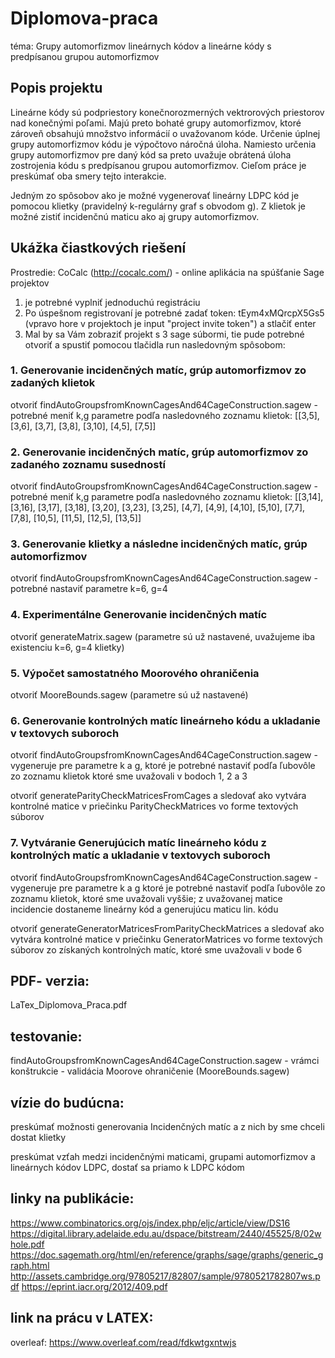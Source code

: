 # Diplomova-praca
téma: Grupy automorfizmov lineárnych kódov a lineárne kódy s predpísanou grupou automorfizmov

## Popis projektu
Lineárne kódy sú podpriestory konečnorozmerných vektrorových priestorov nad konečnými poľami. Majú preto bohaté grupy automorfizmov, ktoré zároveň obsahujú množstvo informácií o uvažovanom kóde. Určenie úplnej grupy automorfizmov kódu je výpočtovo náročná úloha. Namiesto určenia grupy automorfizmov pre daný kód sa preto uvažuje obrátená úloha zostrojenia kódu s predpísanou grupou automorfizmov. Cieľom práce je preskúmať oba smery tejto interakcie.

Jedným zo spôsobov ako je možné vygenerovať lineárny LDPC kód je pomocou klietky (pravidelný k-regulárny graf s obvodom g). Z klietok je možné zistiť incidenčnú maticu ako aj grupy automorfizmov.

## Ukážka čiastkových riešení
Prostredie: CoCalc (http://cocalc.com/) - online aplikácia na spúšťanie Sage projektov
1. je potrebné vyplniť jednoduchú registráciu
2. Po úspešnom registrovaní je potrebné zadať token: tEym4xMQrcpX5Gs5 (vpravo hore v projektoch je input "project invite token") a stlačiť enter
3. Mal by sa Vám zobraziť projekt s 3 sage súbormi, tie pude potrebné otvoriť a spustiť pomocou tlačidla run nasledovným spôsobom:

### 1. Generovanie incidenčných matíc, grúp automorfizmov zo zadaných klietok 
otvoriť findAutoGroupsfromKnownCagesAnd64CageConstruction.sagew - potrebné meniť k,g parametre
podľa nasledovného zoznamu klietok: [[3,5], [3,6], [3,7], [3,8], [3,10], [4,5], [7,5]]

### 2. Generovanie incidenčných matíc, grúp automorfizmov zo zadaného zoznamu susedností
otvoriť findAutoGroupsfromKnownCagesAnd64CageConstruction.sagew - potrebné meniť k,g parametre
podľa nasledovného zoznamu klietok: [[3,14], [3,16], [3,17], [3,18], [3,20], [3,23], [3,25], [4,7], [4,9], [4,10], [5,10], [7,7], [7,8], [10,5], [11,5], [12,5], [13,5]]

### 3. Generovanie klietky a následne incidenčných matíc, grúp automorfizmov
otvoriť findAutoGroupsfromKnownCagesAnd64CageConstruction.sagew - potrebné nastaviť parametre  k=6, g=4

### 4. Experimentálne Generovanie incidenčných matíc
otvoriť generateMatrix.sagew (parametre sú už nastavené, uvažujeme iba existenciu k=6, g=4 klietky)

### 5. Výpočet samostatného Moorového ohraničenia
otvoriť MooreBounds.sagew (parametre sú už nastavené)

### 6. Generovanie kontrolných matíc lineárneho kódu a ukladanie v textovych suboroch
otvoriť findAutoGroupsfromKnownCagesAnd64CageConstruction.sagew  - vygeneruje pre parametre k a g, ktoré je potrebné nastaviť podľa ľubovôle zo zoznamu klietok ktoré sme uvažovali v bodoch 1, 2 a 3


otvoriť generateParityCheckMatricesFromCages a sledovať ako vytvára kontrolné matice v priečinku ParityCheckMatrices vo forme textových súborov

### 7. Vytváranie Generujúcich matíc lineárneho kódu z kontrolných matíc a ukladanie v textovych suboroch
otvoriť findAutoGroupsfromKnownCagesAnd64CageConstruction.sagew  - vygeneruje pre parametre k a g ktoré je potrebné nastaviť podľa ľubovôle zo zoznamu klietok, ktoré sme uvažovali vyššie; z uvažovanej matice incidencie dostaneme lineárny kód a generujúcu maticu lin. kódu


otvoriť generateGeneratorMatricesFromParityCheckMatrices a sledovať ako vytvára kontrolné matice v priečinku GeneratorMatrices vo forme textových súborov zo získaných kontrolných matíc, ktoré sme uvažovali v bode 6

## PDF- verzia:
LaTex_Diplomova_Praca.pdf

## testovanie:
findAutoGroupsfromKnownCagesAnd64CageConstruction.sagew - vrámci konštrukcie - validácia
Moorove ohraničenie (MooreBounds.sagew)

## vízie do budúcna:
preskúmať možnosti generovania Incidenčných matíc a z nich by sme chceli dostat klietky

preskúmat vzťah medzi incidenčnými maticami, grupami automorfizmov a lineárnych kódov LDPC, dostať sa priamo k LDPC kódom

##  linky na publikácie:
https://www.combinatorics.org/ojs/index.php/eljc/article/view/DS16
https://digital.library.adelaide.edu.au/dspace/bitstream/2440/45525/8/02whole.pdf
https://doc.sagemath.org/html/en/reference/graphs/sage/graphs/generic_graph.html
http://assets.cambridge.org/97805217/82807/sample/9780521782807ws.pdf
https://eprint.iacr.org/2012/409.pdf

##  link na prácu v LATEX:
overleaf: https://www.overleaf.com/read/fdkwtgxntwjs


